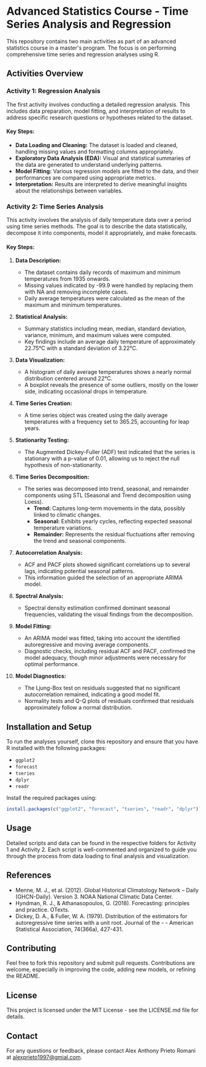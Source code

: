 # Advanced Statistics Course - Time Series Analysis and Regression

This repository contains two main activities as part of an advanced statistics course in a master's program. The focus is on performing comprehensive time series and regression analyses using R.

## Activities Overview 

### Activity 1: Regression Analysis
The first activity involves conducting a detailed regression analysis. This includes data preparation, model fitting, and interpretation of results to address specific research questions or hypotheses related to the dataset.

#### Key Steps:
- **Data Loading and Cleaning:** The dataset is loaded and cleaned, handling missing values and formatting columns appropriately.
- **Exploratory Data Analysis (EDA):** Visual and statistical summaries of the data are generated to understand underlying patterns.
- **Model Fitting:** Various regression models are fitted to the data, and their performances are compared using appropriate metrics.
- **Interpretation:** Results are interpreted to derive meaningful insights about the relationships between variables.

### Activity 2: Time Series Analysis
This activity involves the analysis of daily temperature data over a period using time series methods. The goal is to describe the data statistically, decompose it into components, model it appropriately, and make forecasts.

#### Key Steps:
1. **Data Description:**
   - The dataset contains daily records of maximum and minimum temperatures from 1935 onwards.
   - Missing values indicated by -99.9 were handled by replacing them with NA and removing incomplete cases.
   - Daily average temperatures were calculated as the mean of the maximum and minimum temperatures.

2. **Statistical Analysis:**
   - Summary statistics including mean, median, standard deviation, variance, minimum, and maximum values were computed.
   - Key findings include an average daily temperature of approximately 22.75°C with a standard deviation of 3.22°C.

3. **Data Visualization:**
   - A histogram of daily average temperatures shows a nearly normal distribution centered around 22°C.
   - A boxplot reveals the presence of some outliers, mostly on the lower side, indicating occasional drops in temperature.

4. **Time Series Creation:**
   - A time series object was created using the daily average temperatures with a frequency set to 365.25, accounting for leap years.
   
5. **Stationarity Testing:**
   - The Augmented Dickey-Fuller (ADF) test indicated that the series is stationary with a p-value of 0.01, allowing us to reject the null hypothesis of non-stationarity.

6. **Time Series Decomposition:**
   - The series was decomposed into trend, seasonal, and remainder components using STL (Seasonal and Trend decomposition using Loess).
     - **Trend:** Captures long-term movements in the data, possibly linked to climatic changes.
     - **Seasonal:** Exhibits yearly cycles, reflecting expected seasonal temperature variations.
     - **Remainder:** Represents the residual fluctuations after removing the trend and seasonal components.

7. **Autocorrelation Analysis:**
   - ACF and PACF plots showed significant correlations up to several lags, indicating potential seasonal patterns.
   - This information guided the selection of an appropriate ARIMA model.

8. **Spectral Analysis:**
   - Spectral density estimation confirmed dominant seasonal frequencies, validating the visual findings from the decomposition.

9. **Model Fitting:**
   - An ARIMA model was fitted, taking into account the identified autoregressive and moving average components.
   - Diagnostic checks, including residual ACF and PACF, confirmed the model adequacy, though minor adjustments were necessary for optimal performance.

10. **Model Diagnostics:**
    - The Ljung-Box test on residuals suggested that no significant autocorrelation remained, indicating a good model fit.
    - Normality tests and Q-Q plots of residuals confirmed that residuals approximately follow a normal distribution.

## Installation and Setup
To run the analyses yourself, clone this repository and ensure that you have R installed with the following packages:
- `ggplot2`
- `forecast`
- `tseries`
- `dplyr`
- `readr`

Install the required packages using:
```R
install.packages(c("ggplot2", "forecast", "tseries", "readr", "dplyr"))
```

## Usage
Detailed scripts and data can be found in the respective folders for Activity 1 and Activity 2. Each script is well-commented and organized to guide you through the process from data loading to final analysis and visualization.

## References
- Menne, M. J., et al. (2012). Global Historical Climatology Network – Daily (GHCN-Daily). Version 3. NOAA National Climatic Data Center.
- Hyndman, R. J., & Athanasopoulos, G. (2018). Forecasting: principles and practice. OTexts.
- Dickey, D. A., & Fuller, W. A. (1979). Distribution of the estimators for autoregressive time series with a unit root. Journal of the - - American Statistical Association, 74(366a), 427-431.

## Contributing
Feel free to fork this repository and submit pull requests. Contributions are welcome, especially in improving the code, adding new models, or refining the README.

## License
This project is licensed under the MIT License - see the LICENSE.md file for details.

## Contact
For any questions or feedback, please contact Alex Anthony Prieto Romani at alexprieto1997@gmial.com.